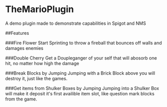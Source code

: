# TheMarioPlugin
A demo plugin made to demonstrate capabilities in Spigot and NMS 

##Features

###Fire Flower
Start Sprinting to throw a fireball that bounces off walls and damages enemies

###Double Cherry
Get a Doupleganger of your self that will abosorb one hit, no matter how high the damage

###Break Blocks by Jumping 
Jumping with a Brick Block above you will destroy it, just like the games.

###Get items from Shulker Boxes by Jumping
Jumping into a Shulker Box will make it deposit it's first availible item slot, like question mark blocks from the game.

